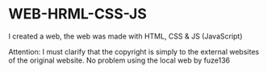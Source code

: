 # WEB-HRML-CSS-JS
I created a web, the web was made with HTML, CSS &amp; JS (JavaScript)


Attention: I must clarify that the copyright is simply to the external websites of the original website. No problem using the local web
by fuze136
